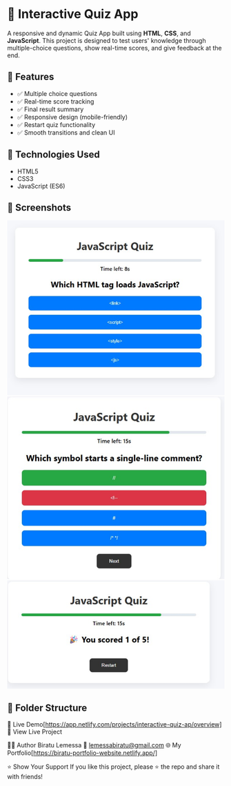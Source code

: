 
# 🧠 Interactive Quiz App

A responsive and dynamic Quiz App built using **HTML**, **CSS**, and **JavaScript**. This project is designed to test users' knowledge through multiple-choice questions, show real-time scores, and give feedback at the end.

## 🎯 Features

- ✅ Multiple choice questions
- ✅ Real-time score tracking
- ✅ Final result summary
- ✅ Responsive design (mobile-friendly)
- ✅ Restart quiz functionality
- ✅ Smooth transitions and clean UI

## 🚀 Technologies Used

- HTML5
- CSS3
- JavaScript (ES6)

## 📸 Screenshots

![Quiz Start](https://raw.githubusercontent.com/Biratu35/Interactive-Quiz-App/refs/heads/main/Screenshot%202025-06-20%20143815.jpg)
![Question Example](https://raw.githubusercontent.com/Biratu35/Interactive-Quiz-App/refs/heads/main/Screenshot%202025-06-20%20143912.jpg)
![Result Screen](https://raw.githubusercontent.com/Biratu35/Interactive-Quiz-App/refs/heads/main/Screenshot%202025-06-20%20143938.jpg)

## 📂 Folder Structure

📌 Live Demo[https://app.netlify.com/projects/interactive-quiz-ap/overview]
🔗 View Live Project

🙋‍♂️ Author
Biratu Lemessa
📧 lemessabiratu@gmail.com
🌐 My Portfolio[https://biratu-portfolio-website.netlify.app/]

⭐️ Show Your Support
If you like this project, please ⭐ the repo and share it with friends!
